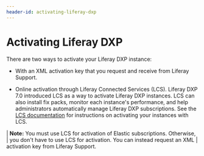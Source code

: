```yaml
---
header-id: activating-liferay-dxp
---
```


# Activating Liferay DXP

There are two ways to activate your Liferay DXP instance: 

-   With an XML activation key that you request and receive from Liferay 
    Support. 

-   Online activation through Liferay Connected Services (LCS). Liferay DXP 7.0 
    introduced LCS as a way to activate Liferay DXP instances. LCS can also 
    install fix packs, monitor each instance's performance, and help 
    administrators automatically manage Liferay DXP subscriptions. See the 
    [LCS documentation](/docs/7-1/deploy/-/knowledge_base/d/managing-liferay-dxp-with-liferay-connected-services) 
    for instructions on activating your instances with LCS. 

| **Note:** You must use LCS for activation of Elastic subscriptions. Otherwise,
| you don't have to use LCS for activation. You can instead request an XML
| activation key from Liferay Support.

